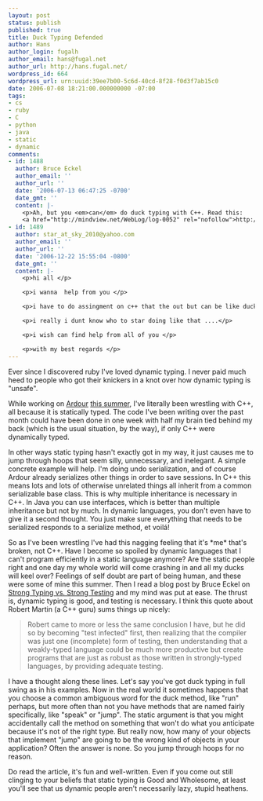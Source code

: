 ```yaml
---
layout: post
status: publish
published: true
title: Duck Typing Defended
author: Hans
author_login: fugalh
author_email: hans@fugal.net
author_url: http://hans.fugal.net/
wordpress_id: 664
wordpress_url: urn:uuid:39ee7b00-5c6d-40cd-8f28-f0d3f7ab15c0
date: 2006-07-08 18:21:00.000000000 -07:00
tags:
- cs
- ruby
- C
- python
- java
- static
- dynamic
comments:
- id: 1488
  author: Bruce Eckel
  author_email: ''
  author_url: ''
  date: '2006-07-13 06:47:25 -0700'
  date_gmt: ''
  content: |-
    <p>Ah, but you <em>can</em> do duck typing with C++. Read this:
    <a href="http://mindview.net/WebLog/log-0052" rel="nofollow">http://mindview.net/WebLog/log-0052</a></p>
- id: 1489
  author: star_at_sky_2010@yahoo.com
  author_email: ''
  author_url: ''
  date: '2006-12-22 15:55:04 -0800'
  date_gmt: ''
  content: |-
    <p>hi all </p>

    <p>i wanna  help from you </p>

    <p>i have to do assingment on c++ that the out but can be like duck drawing </p>

    <p>i really i dunt know who to star doing like that ....</p>

    <p>i wish can find help from all of you </p>

    <p>with my best regards </p>
---
```

<p>Ever since I discovered ruby I've loved dynamic typing. I never paid much heed
to people who got their knickers in a knot over how dynamic typing is "unsafe". </p>

<p>While working on <a href="http://ardour.org/">Ardour</a> <a href="http://ardour.org/node/237">this
summer</a>, I've literally been wrestling with C++,
all because it is statically typed. The code I've been writing over the past
month could have been done in one week with half my brain tied behind my back
(which is the usual situation, by the way), if only C++ were dynamically typed.</p>

<p>In other ways static typing hasn't exactly got in my way, it just causes me to
jump through hoops that seem silly, unnecessary, and inelegant. A simple
concrete example will help. I'm doing undo serialization, and of course Ardour
already serializes other things in order to save sessions. In C++ this means
lots and lots of otherwise unrelated things all inherit from a common
serializable base class. This is why multiple inheritance is necessary in C++.
In Java you can use interfaces, which is better than multiple inheritance but
not by much. In dynamic languages, you don't even have to give it a second
thought. You just make sure everything that needs to be serialized responds to
a serialize method, et voil&aacute;!</p>

<p>So as I've been wrestling I've had this nagging feeling that it's *me* that's
broken, not C++. Have I become so spoiled by dynamic languages that I can't
program efficiently in a static language anymore? Are the static people right
and one day my whole world will come crashing in and all my ducks will keel
over? Feelings of self doubt are part of being human, and these were some of
mine this summer. Then I read a blog post by Bruce Eckel on <a href="http://www.mindview.net/WebLog/log-0025">Strong Typing vs.
Strong Testing</a> and my mind was put at
ease. The thrust is, dynamic typing is good, and testing is necessary. I think
this quote about Robert Martin (a C++ guru) sums things up nicely:</p>

<blockquote>
    <p>Robert came to more or less the same conclusion I have, but he did so by
    becoming "test infected" first, then realizing that the compiler was just one
    (incomplete) form of testing, then understanding that a weakly-typed language
    could be much more productive but create programs that are just as robust as
    those written in strongly-typed languages, by providing adequate testing.</p>
</blockquote>

<p>I have a thought along these lines. Let's say you've got duck typing in full
swing as in his examples. Now in the real world it sometimes happens that you
choose a common ambiguous word for the duck method, like "run" perhaps, but
more often than not you have methods that are named fairly specifically, like
"speak" or "jump". The static argument is that you might accidentally call the
method on something that won't do what you anticipate because it's not of the
right type. But really now, how many of your objects that implement "jump" are
going to be the wrong kind of objects in your application? Often the answer is
none. So you jump through hoops for no reason.</p>

<p>Do read the article, it's fun and well-written. Even if you come out still
clinging to your beliefs that static typing is Good and Wholesome, at least
you'll see that us dynamic people aren't necessarily lazy, stupid heathens.</p>
